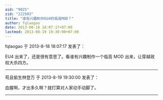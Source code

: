 ```yaml
---
aid: "9025"
zid: "222503"
title: "谁有兴趣制作EU4的临高MOD？"
author: fqlaogao
date: 2013-08-18 18:07:17+07:00
lastmod: 2013-08-19 19:30:00+07:00
---
```


fqlaogao 于 2013-8-18 18:07:17 发表了：

EU4 出来了，还是很有意思了。看谁有兴趣制作一个临高 MOD 出来，让穿越政权大杀四方。

---

苟且偷生林登万 于 2013-8-19 19:30:00 发表了：

血腥啊，才出多久啊？就打算对人家动手动脚了。

---
